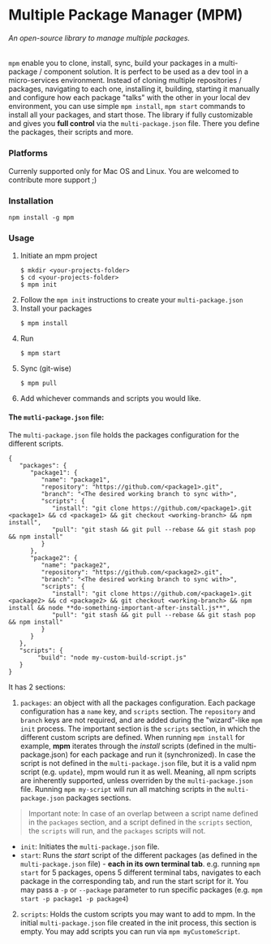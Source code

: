 # Multiple Package Manager (MPM)

###### An open-source library to manage multiple packages.
`mpm` enable you to clone, install, sync, build your packages in a multi-package / component solution.
It is perfect to be used as a dev tool in a micro-services environment. 
Instead of cloning multiple repositories / packages, navigating to each one, installing it, building,
starting it manually and configure how each package "talks" with the other in your local dev environment,
you can use simple `mpm install`, `mpm start` commands to install all your packages, and start those.
The library if fully customizable and gives you **full control** via the `multi-package.json` file. 
There you define the packages, their scripts and more. 

### Platforms
Currenly supported only for Mac OS and Linux. You are welcomed to contribute more support ;)

### Installation

`npm install -g mpm`

### Usage

1. Initiate an mpm project
    ```
    $ mkdir <your-projects-folder>
    $ cd <your-projects-folder>
    $ mpm init
    ```
2. Follow the `mpm init` instructions to create your `multi-package.json`
3. Install your packages
    ```
    $ mpm install
    ```
4. Run
    ```
    $ mpm start
    ```
5. Sync (git-wise)
    ```
    $ mpm pull
    ```
6. Add whichever commands and scripts you would like.

#### The `mutli-package.json` file:
The `multi-package.json` file holds the packages configuration for the different scripts.

```
{
   "packages": {
      "package1": {
         "name": "package1",
         "repository": "https://github.com/<package1>.git",
         "branch": "<The desired working branch to sync with>",
         "scripts": {
            "install": "git clone https://github.com/<package1>.git <package1> && cd <package1> && git checkout <working-branch> && npm install",
            "pull": "git stash && git pull --rebase && git stash pop && npm install"
         }
      },
      "package2": {
         "name": "package2",
         "repository": "https://github.com/<package2>.git",
         "branch": "<The desired working branch to sync with>",
         "scripts": {
            "install": "git clone https://github.com/<package1>.git <package2> && cd <package2> && git checkout <working-branch> && npm install && node **do-something-important-after-install.js**",
            "pull": "git stash && git pull --rebase && git stash pop && npm install"
         }
      }
   },
   "scripts": {
        "build": "node my-custom-build-script.js"
   }
}
```
 
It has 2 sections:
1. `packages`: an object with all the packages configuration. 
Each package configuration has a `name` key, and `scripts` section. 
The `repository` and `branch` keys are not required, and are added during the "wizard"-like `mpm init` process.
The important section is the `scripts` section, in which the different custom scripts are defined.
When running `mpm install` for example, **mpm** iterates through the *install* scripts (defined in the multi-package.json) for each package and run it (synchronized).
In case the script is not defined in the `multi-package.json` file, but it is a valid npm script (e.g. `update`), mpm would run it as well. 
Meaning, all npm scripts are inherently supported, unless overriden by the `multi-package.json` file.
Running `mpm my-script` will run all matching scripts in the `multi-package.json` packages sections.
> Important note: In case of an overlap between a script name defined in the `packages` section, and a script defined in the `scripts` section, the `scripts` will run, and the `packages` scripts will not.   
* `init`: Initiates the `multi-package.json` file.
* `start`: Runs the *start* script of the different packages (as defined in the `multi-package.json` file) - **each in its own terminal tab**.
e.g. running `mpm start` for 5 packages, opens 5 different terminal tabs, navigates to each package in the corresponding tab, and run the start script for it. You may pass a `-p` or `--package` parameter to run specific packages (e.g. `mpm start -p package1 -p package4`)  
2. `scripts`: Holds the custom scripts you may want to add to mpm. 
In the initial `multi-package.json` file created in the init process, this section is empty.
You may add scripts you can run via `mpm myCustomeScript`. 